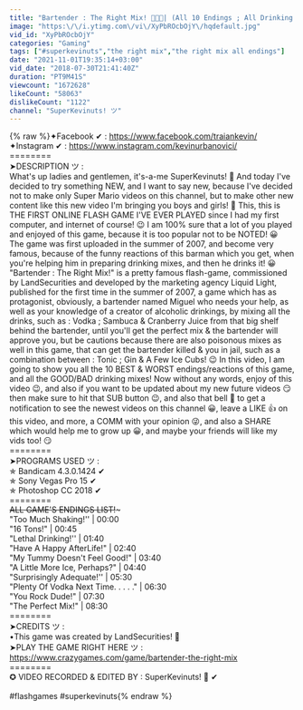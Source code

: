 ```yaml
---
title: "Bartender : The Right Mix! 👨‍💼🍹| (All 10 Endings ; All Drinking MIXES!) | SuperKevinuts! ツ"
image: "https:\/\/i.ytimg.com\/vi\/XyPbROcbOjY\/hqdefault.jpg"
vid_id: "XyPbROcbOjY"
categories: "Gaming"
tags: ["#superkevinuts","the right mix","the right mix all endings"]
date: "2021-11-01T19:35:14+03:00"
vid_date: "2018-07-30T21:41:40Z"
duration: "PT9M41S"
viewcount: "1672628"
likeCount: "58063"
dislikeCount: "1122"
channel: "SuperKevinuts! ツ"
---
```

{% raw %}✦Facebook ✔ : <a rel="nofollow" target="blank" href="https://www.facebook.com/traiankevin/">https://www.facebook.com/traiankevin/</a><br />✦Instagram ✔ : <a rel="nofollow" target="blank" href="https://www.instagram.com/kevinurbanovici/">https://www.instagram.com/kevinurbanovici/</a><br />========<br />➤DESCRIPTION ツ :<br />What's up ladies and gentlemen, it's-a-me SuperKevinuts! 🤩 And today I've decided to try something NEW, and I want to say new, because I've decided not to make only Super Mario videos on this channel, but to make other new content like this new video I'm bringing you boys and girls! 🤩 This, this is THE FIRST ONLINE FLASH GAME I'VE EVER PLAYED since I had my first computer, and internet of course! 😉 I am 100% sure that a lot of you played and enjoyed of this game, because it is too popular not to be NOTED! 😀 The game was first uploaded in the summer of 2007, and become very famous, because of the funny reactions of this barman which you get, when you're helping him in preparing drinking mixes, and then he drinks it! 😀 &quot;Bartender : The Right Mix!&quot; is a pretty famous flash-game, commissioned by LandSecurities and developed by the marketing agency Liquid Light, published for the first time in the summer of 2007, a game which has as protagonist, obviously, a bartender named Miguel who needs your help, as well as your knowledge of a creator of alcoholic drinkings, by mixing all the drinks, such as : Vodka ; Sambuca &amp; Cranberry Juice from that big shelf behind the bartender,  until you'll get the perfect mix &amp; the bartender will approve you, but be cautions because there are also poisonous mixes as well in this game, that can get the bartender killed &amp; you in jail, such as a combination between : Tonic ; Gin &amp; A Few Ice Cubs! 😉 In this video, I am going to show you all the 10 BEST &amp; WORST endings/reactions of this game, and all the GOOD/BAD drinking mixes! Now without any words, enjoy of this video 😉, and also if you want to be updated about my new future videos 😏 then make sure to hit that SUB button 😉, and also that bell 🔔 to get a notification to see the newest videos on this channel 😀, leave a LIKE 👍 on this video, and more, a COMM with your opinion 😜, and also a SHARE which would help me to grow up 😀, and maybe your friends will like my vids too! 😏<br />========<br />➤PROGRAMS USED ツ : <br />  ✯ Bandicam 4.3.0.1424 ✔<br />  ✯ Sony Vegas Pro 15 ✔<br />  ✯ Photoshop CC 2018 ✔<br />========<br />~~ALL GAME'S ENDINGS LIST!~~~<br />&quot;Too Much Shaking!'' | 00:00<br />&quot;16 Tons!&quot; | 00:45<br />&quot;Lethal Drinking!'' | 01:40<br />&quot;Have A Happy AfterLife!&quot; | 02:40<br />&quot;My Tummy Doesn't Feel Good!&quot; | 03:40<br />&quot;A Little More Ice, Perhaps?&quot; | 04:40<br />&quot;Surprisingly Adequate!'' | 05:30<br />&quot;Plenty Of Vodka Next Time. . . . .&quot; | 06:30<br />&quot;You Rock Dude!&quot; | 07:30<br />&quot;The Perfect Mix!&quot; | 08:30<br />========<br />➤CREDITS ツ : <br />   •This game was created by LandSecurities! 🤩<br />➤PLAY THE GAME RIGHT HERE ツ : <a rel="nofollow" target="blank" href="https://www.crazygames.com/game/bartender-the-right-mix">https://www.crazygames.com/game/bartender-the-right-mix</a><br />========<br />✪ VIDEO RECORDED &amp; EDITED BY : SuperKevinuts! 🤩 ✔<br /><br />#flashgames #superkevinuts{% endraw %}
